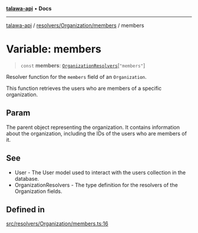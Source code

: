 [**talawa-api**](../../../../README.md) • **Docs**

***

[talawa-api](../../../../modules.md) / [resolvers/Organization/members](../README.md) / members

# Variable: members

> `const` **members**: [`OrganizationResolvers`](../../../../types/generatedGraphQLTypes/type-aliases/OrganizationResolvers.md)\[`"members"`\]

Resolver function for the `members` field of an `Organization`.

This function retrieves the users who are members of a specific organization.

## Param

The parent object representing the organization. It contains information about the organization, including the IDs of the users who are members of it.

## See

 - User - The User model used to interact with the users collection in the database.
 - OrganizationResolvers - The type definition for the resolvers of the Organization fields.

## Defined in

[src/resolvers/Organization/members.ts:16](https://github.com/PalisadoesFoundation/talawa-api/blob/fe65d855b3d1e3e4af621340e7e8bfa0325634c1/src/resolvers/Organization/members.ts#L16)
